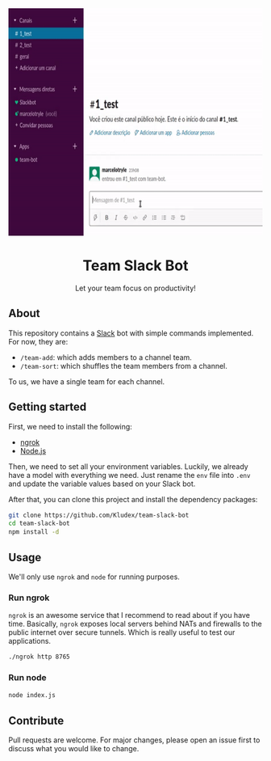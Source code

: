 

<div align="center">
    <img alt="Team Slack Bot usage gif." width="690" height="450" src="team-bot.gif">
</div>
<h1 align="center">Team Slack Bot</h1>

<p align="center">
    Let your team focus on productivity!
</p>

## About

This repository contains a [Slack](https://slack.com/) bot with simple commands
implemented. For now, they are:

- `/team-add`: which adds members to a channel team.
- `/team-sort`: which shuffles the team members from a channel.

To us, we have a single team for each channel.

## Getting started

First, we need to install the following:

- [ngrok](https://ngrok.com/)
- [Node.js](https://nodejs.org/en/)

Then, we need to set all your environment variables. Luckily, we already have a
model with everything we need. Just rename the `env` file into `.env` and update
the variable values based on your Slack bot.

After that, you can clone this project and install the dependency packages:

```bash
git clone https://github.com/Kludex/team-slack-bot
cd team-slack-bot
npm install -d
```

## Usage

We'll only use `ngrok` and `node` for running purposes.

### Run ngrok

`ngrok` is an awesome service that I recommend to read about if you have time.
Basically, `ngrok` exposes local servers behind NATs and firewalls to the public
internet over secure tunnels. Which is really useful to test our applications.

```bash
./ngrok http 8765
```

### Run node

```bash
node index.js
```

## Contribute

Pull requests are welcome. For major changes, please open an issue first to
discuss what you would like to change.
